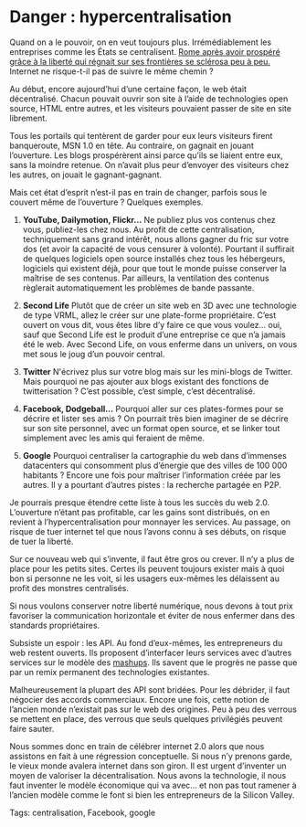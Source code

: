 # Danger : hypercentralisation

Quand on a le pouvoir, on en veut toujours plus. Irrémédiablement les entreprises comme les États se centralisent. [Rome après avoir prospéré grâce à la liberté qui régnait sur ses frontières se sclérosa peu à peu.](http://blog.tcrouzet.com/2007/06/05/la-revanche-des-apaches/) Internet ne risque-t-il pas de suivre le même chemin ?

Au début, encore aujourd’hui d’une certaine façon, le web était décentralisé. Chacun pouvait ouvrir son site à l’aide de technologies open source, HTML entre autres, et les visiteurs pouvaient passer de site en site librement.

Tous les portails qui tentèrent de garder pour eux leurs visiteurs firent banqueroute, MSN 1.0 en tête. Au contraire, on gagnait en jouant l’ouverture. Les blogs prospérèrent ainsi parce qu’ils se liaient entre eux, sans la moindre retenue. On n’avait plus peur d’envoyer des visiteurs chez les autres, on jouait le gagnant-gagnant.

Mais cet état d’esprit n’est-il pas en train de changer, parfois sous le couvert même de l’ouverture ? Quelques exemples.

1. **YouTube, Dailymotion, Flickr…** Ne publiez plus vos contenus chez vous, publiez-les chez nous. Au profit de cette centralisation, techniquement sans grand intérêt, nous allons gagner du fric sur votre dos (et avoir la capacité de vous censurer à volonté). Pourtant il suffirait de quelques logiciels open source installés chez tous les hébergeurs, logiciels qui existent déjà, pour que tout le monde puisse conserver la maîtrise de ses contenus. Par ailleurs, la ventilation des contenus règlerait automatiquement les problèmes de bande passante.

2. **Second Life** Plutôt que de créer un site web en 3D avec une technologie de type VRML, allez le créer sur une plate-forme propriétaire. C’est ouvert on vous dit, vous êtes libre d’y faire ce que vous voulez… oui, sauf que Second Life est le produit d’une entreprise ce que n’a jamais été le web. Avec Second Life, on vous enferme dans un univers, on vous met sous le joug d’un pouvoir central.

3. **Twitter** N'écrivez plus sur votre blog mais sur les mini-blogs de Twitter. Mais pourquoi ne pas ajouter aux blogs existant des fonctions de twitterisation ? C’est possible, c’est simple, c’est décentralisé.

4. **Facebook, Dodgeball…** Pourquoi aller sur ces plates-formes pour se décrire et lister ses amis ? On pourrait très bien imaginer de se décrire sur son site personnel, avec un format open source, et se linker tout simplement avec les amis qui feraient de même.

5. **Google** Pourquoi centraliser la cartographie du web dans d’immenses datacenters qui consomment plus d’énergie que des villes de 100 000 habitants ? Encore une fois pour maîtriser l’information créée par les autres. Il y a pourtant d’autres pistes : la recherche partagée en P2P.

Je pourrais presque étendre cette liste à tous les succès du web 2.0. L’ouverture n’étant pas profitable, car les gains sont distribués, on en revient à l’hypercentralisation pour monnayer les services. Au passage, on risque de tuer internet tel que nous l’avons connu à ses débuts, on risque de tuer la liberté.

Sur ce nouveau web qui s’invente, il faut être gros ou crever. Il n’y a plus de place pour les petits sites. Certes ils peuvent toujours exister mais à quoi bon si personne ne les voit, si les usagers eux-mêmes les délaissent au profit des monstres centralisés.

Si nous voulons conserver notre liberté numérique, nous devons à tout prix favoriser la communication horizontale et éviter de nous enfermer dans des standards propriétaires.

Subsiste un espoir : les API. Au fond d’eux-mêmes, les entrepreneurs du web restent ouverts. Ils proposent d’interfacer leurs services avec d’autres services sur le modèle des [mashups](http://blog.tcrouzet.com/2006/05/20/la-fin-des-copyrights-avec-le-web-20/). Ils savent que le progrès ne passe que par un remix permanent des technologies existantes.

Malheureusement la plupart des API sont bridées. Pour les débrider, il faut négocier des accords commerciaux. Encore une fois, cette notion de l’ancien monde n’existait pas sur le web des origines. Peu à peu des verrous se mettent en place, des verrous que seuls quelques privilégiés peuvent faire sauter.

Nous sommes donc en train de célébrer internet 2.0 alors que nous assistons en fait à une régression conceptuelle. Si nous n’y prenons garde, le vieux monde avalera internet dans son giron. Il est urgent d’inventer un moyen de valoriser la décentralisation. Nous avons la technologie, il nous faut inventer le modèle économique qui va avec… et non pas tout ramener à l’ancien modèle comme le font si bien les entrepreneurs de la Silicon Valley.

Tags: centralisation, Facebook, google